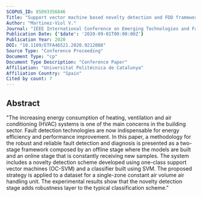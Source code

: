 ```yaml
---
SCOPUS_ID: 85093356846
Title: "Support vector machine based novelty detection and FDD framework applied to building AHU systems"
Author: "Martinez-Viol V."
Journal: "IEEE International Conference on Emerging Technologies and Factory Automation, ETFA"
Publication Date: {'$date': '2020-09-01T00:00:00Z'}
Publication Year: 2020
DOI: "10.1109/ETFA46521.2020.9212088"
Source Type: "Conference Proceeding"
Document Type: "cp"
Document Type Description: "Conference Paper"
Affiliation: "Universitat Politécnica de Catalunya"
Affiliation Country: "Spain"
Cited by count: 7
---
```


## Abstract
"The increasing energy consumption of heating, ventilation and air conditioning (HVAC) systems is one of the main concerns in the building sector. Fault detection technologies are now indispensable for energy efficiency and performance improvement. In this paper, a methodology for the robust and reliable fault detection and diagnosis is presented as a two-stage framework composed by an offline stage where the models are built and an online stage that is constantly receiving new samples. The system includes a novelty detection scheme developed using one-class support vector machines (OC-SVM) and a classifier built using SVM. The proposed strategy is applied to a dataset for a single-zone constant air volume air handling unit. The experimental results show that the novelty detection stage adds robustness layer to the typical classification scheme."
